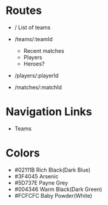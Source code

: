 # Routes

- / List of teams

- /teams/:teamId

  - Recent matches
  - Players
  - Heroes?

- /players/:playerId

- /matches/:matchId

# Navigation Links

- Teams

# Colors

- #02111B Rich Black(Dark Blue)
- #3F4045 Arsenic
- #5D737E Payne Grey
- #004346 Warm Black(Dark Green)
- #FCFCFC Baby Powder(White)
